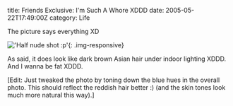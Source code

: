 title: Friends Exclusive: I'm Such A Whore XDDD
date: 2005-05-22T17:49:00Z
category: Life

The picture says everything XD

!['Half nude shot :p'](http://img.photobucket.com/albums/v95/seh_hui/photo/felix_halfnude.jpg){: .img-responsive}

As said, it does look like dark brown Asian hair under indoor lighting XDDD. And I wanna be fat XDDD.

[Edit: Just tweaked the photo by toning down the blue hues in the overall photo. This should reflect the reddish hair better :) (and the skin tones look much more natural this way).]
